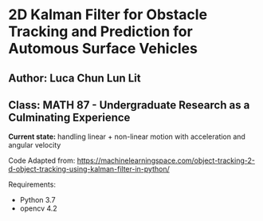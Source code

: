 # 2D Kalman Filter for Obstacle Tracking and Prediction for Automous Surface Vehicles 

## Author: Luca Chun Lun Lit
## Class: MATH 87 - Undergraduate Research as a Culminating Experience

**Current state:** handling linear + non-linear motion with acceleration and angular velocity

Code Adapted from: 
https://machinelearningspace.com/object-tracking-2-d-object-tracking-using-kalman-filter-in-python/

Requirements:
- Python 3.7 
- opencv 4.2


